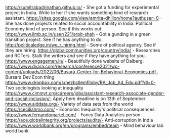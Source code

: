 https://sumitrabadrinathan.github.io/ - She got a funding for experimental project in India. Write to her if she wants something kind of research assistant. 
https://sites.google.com/view/amrita-dhillon/home?authuser=0 - She has done projects related to social accountability in India. Political Economy kind of person. See if this works out.
https://www.iimb.ac.in/user/221/arpit-shah - Got a gunding in a green transition project. See if he has anything to do.
http://politicaledge.in/we_r_hiring.html - Some of political agency. See if they are hiring.
https://globalcommunities.org/country/india/ - Researches and RCTers. Stalk the writers and see if they have anything for you.
https://www.engagemen.in/ - Beautifully done website of Dalberg.
https://www.dvara.com/research/conference2021/wp-content/uploads/2022/06/Busara-Center-for-Behavioral-Economics.pdf- Bursara Dev Econ thing
https://www.dropbox.com/s/nezbcllemfiloby/RA_Job_Ad_Edu.pdf?dl=0- Two sociologists looking at inequality
https://www.cimmyt.org/careers/jobs/assistant-research-associate-gender-and-social-inclusion/- Apply here deadline is on 13th of September
https://www.aiddata.org/- Variety of data sets from the world
https://ceciliahmo.com/ - Economic Inequality's political consequences.
https://www.fernandomartel.com/ - Fancy Data Analytics person
https://ace.globalintegrity.org/projects/audits/- Anti-corruption in India
https://www.worldbank.org/en/programs/embed/team - Mind behaviour lab world bank
